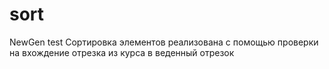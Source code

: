 # sort
NewGen test
Сортировка элементов реализована с помощью проверки на вхождение отрезка из курса в веденный отрезок
